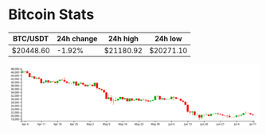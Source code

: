 # Bitcoin Stats

BTC/USDT|24h change|24h high|24h low|
|---|---|---|---|
|$20448.60|-1.92%|$21180.92|$20271.10|

<img src="./chart.svg">

